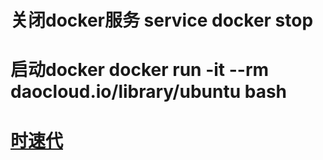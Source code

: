 # 关闭docker服务 service docker stop
# 启动docker docker run -it --rm daocloud.io/library/ubuntu bash
# [时速代](https://hub.tenxcloud.com/)